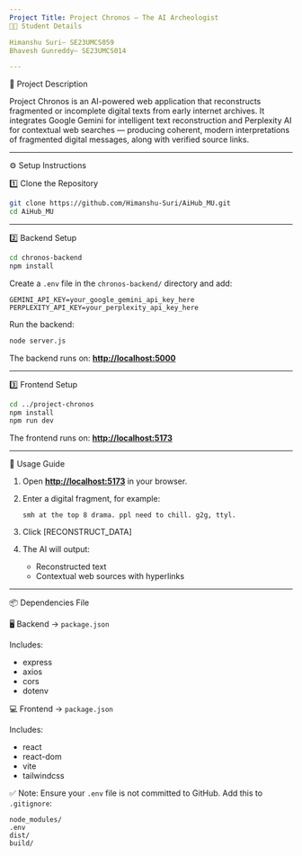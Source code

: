 ```yaml
---
Project Title: Project Chronos — The AI Archeologist
👩‍💻 Student Details

Himanshu Suri— SE23UMCS059
Bhavesh Gunreddy— SE23UMCS014

---
```


📘 Project Description

Project Chronos is an AI-powered web application that reconstructs fragmented or incomplete digital texts from early internet archives.
It integrates Google Gemini for intelligent text reconstruction and Perplexity AI for contextual web searches — producing coherent, modern interpretations of fragmented digital messages, along with verified source links.

---

⚙️ Setup Instructions

1️⃣ Clone the Repository

```bash
git clone https://github.com/Himanshu-Suri/AiHub_MU.git
cd AiHub_MU
```

---

2️⃣ Backend Setup

```bash
cd chronos-backend
npm install
```

Create a `.env` file in the `chronos-backend/` directory and add:

```
GEMINI_API_KEY=your_google_gemini_api_key_here
PERPLEXITY_API_KEY=your_perplexity_api_key_here
```

Run the backend:

```bash
node server.js
```

The backend runs on: **[http://localhost:5000](http://localhost:5000)**

---

3️⃣ Frontend Setup

```bash
cd ../project-chronos
npm install
npm run dev
```

The frontend runs on: **[http://localhost:5173](http://localhost:5173)**

---

 🚀 Usage Guide

1. Open **[http://localhost:5173](http://localhost:5173)** in your browser.
2. Enter a digital fragment, for example:

   ```
   smh at the top 8 drama. ppl need to chill. g2g, ttyl.
   ```
3. Click [RECONSTRUCT_DATA]
4. The AI will output:

   * Reconstructed text
   * Contextual web sources with hyperlinks

---

 📦 Dependencies File

🖥 Backend → `package.json`

Includes:

* express
* axios
* cors
* dotenv

💻 Frontend → `package.json`

Includes:

* react
* react-dom
* vite
* tailwindcss

✅ Note:
Ensure your `.env` file is not committed to GitHub.
Add this to `.gitignore`:

```
node_modules/
.env
dist/
build/
```
